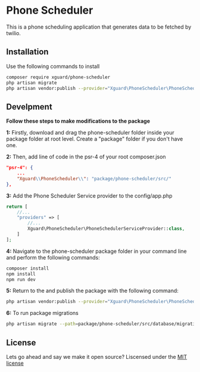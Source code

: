 # Phone Scheduler

This is a phone scheduling application that generates data to be fetched by twilio. 

## Installation

Use the following commands to install

```bash
composer require xguard/phone-scheduler
php artisan migrate
php artisan vendor:publish --provider="Xguard\PhoneScheduler\PhoneSchedulerServiceProvider" --force
```

## Develpment 

**Follow these steps to make modifications to the package**

**1:** Firstly, download and drag the phone-scheduler folder inside your package folder at root level. 
Create a "package" folder if you don't have one.


**2:** Then, add line of code in the psr-4 of your root composer.json
```json
"psr-4": {
    ...
    "Xguard\\PhoneScheduler\\": "package/phone-scheduler/src/"
},
```
**3:** Add the Phone Scheduler Service provider to the config/app.php

```php
return [
    //...
    "providers" => [
        //...
        Xguard\PhoneScheduler\PhoneSchedulerServiceProvider::class,
    ]
];

```

**4:** Navigate to the phone-scheduler package folder in your command line and perform the following commands:
```bash
composer install
npm install
npm run dev
```

**5:** Return to the  and publish the package with the following command:
```bash
php artisan vendor:publish --provider="Xguard\PhoneScheduler\PhoneSchedulerServiceProvider" --force
```

**6:** To run package migrations
```bash
php artisan migrate --path=package/phone-scheduler/src/database/migrations
```



## License
Lets go ahead and say we make it open source? Liscensed under the [MIT license](https://choosealicense.com/licenses/mit/)

